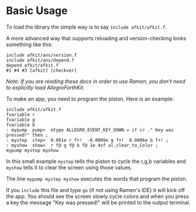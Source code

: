 # Basic Usage

To load the library the simple way is to say `include afkit/afkit.f`. 

A more advanced way that supports reloading and version-checking looks something like this:

```text
include afkit/ans/version.f
include afkit/ans/depend.f
depend afkit/afkit.f
#1 #4 #3 [afkit] [checkver]
```

_Note: If you are reading these docs in order to use Ramen, you don't need to explicitly load AllegroForthKit._

To make an app, you need to program the piston. Here is an example:

```text
include afkit/afkit.f
fvariable r
fvariable g
fvariable b
: mypump  pump>  etype ALLEGRO_EVENT_KEY_DOWN = if cr ." Key was pressed!" then ;
: mystep  step>  0.001e r f+!  -0.0009e g f+!  0.0006e b f+! ;
: myshow  show>  r f@ g f@ b f@ 1e 4sf al_clear_to_Color ;
mypump mystep myshow
```

In this small example `mystep` tells the piston to cycle the r,g,b variables and `myshow` tells it to clear the screen using those values.

The line `mypump mystep myshow` executes the words that program the piston.

If you `include` this file and type `go` \(if not using Ramen's IDE\) it will kick off the app.  You should see the screen slowly cycle colors and when you press a key the message "Key was pressed!" will be printed to the output terminal.

